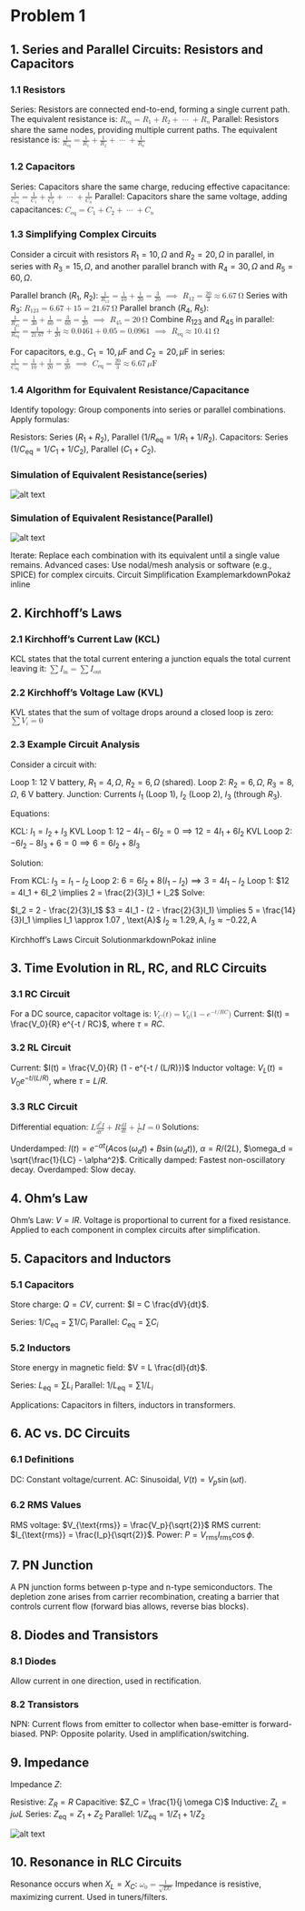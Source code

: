 # Problem 1

## 1. Series and Parallel Circuits: Resistors and Capacitors
### 1.1 Resistors

Series: Resistors are connected end-to-end, forming a single current path. The equivalent resistance is:
<math xmlns="http://www.w3.org/1998/Math/MathML"><semantics><mrow><msub><mi>R</mi><mtext>eq</mtext></msub><mo>=</mo><msub><mi>R</mi><mn>1</mn></msub><mo>+</mo><msub><mi>R</mi><mn>2</mn></msub><mo>+</mo><mo>⋯</mo><mo>+</mo><msub><mi>R</mi><mi>n</mi></msub></mrow><annotation encoding="application/x-tex">  R_{\text{eq}} = R_1 + R_2 + \dots + R_n  </annotation></semantics></math>
Parallel: Resistors share the same nodes, providing multiple current paths. The equivalent resistance is:
<math xmlns="http://www.w3.org/1998/Math/MathML"><semantics><mrow><mfrac><mn>1</mn><msub><mi>R</mi><mtext>eq</mtext></msub></mfrac><mo>=</mo><mfrac><mn>1</mn><msub><mi>R</mi><mn>1</mn></msub></mfrac><mo>+</mo><mfrac><mn>1</mn><msub><mi>R</mi><mn>2</mn></msub></mfrac><mo>+</mo><mo>⋯</mo><mo>+</mo><mfrac><mn>1</mn><msub><mi>R</mi><mi>n</mi></msub></mfrac></mrow><annotation encoding="application/x-tex">  \frac{1}{R_{\text{eq}}} = \frac{1}{R_1} + \frac{1}{R_2} + \dots + \frac{1}{R_n}  </annotation></semantics></math>

### 1.2 Capacitors

Series: Capacitors share the same charge, reducing effective capacitance:
<math xmlns="http://www.w3.org/1998/Math/MathML"><semantics><mrow><mfrac><mn>1</mn><msub><mi>C</mi><mtext>eq</mtext></msub></mfrac><mo>=</mo><mfrac><mn>1</mn><msub><mi>C</mi><mn>1</mn></msub></mfrac><mo>+</mo><mfrac><mn>1</mn><msub><mi>C</mi><mn>2</mn></msub></mfrac><mo>+</mo><mo>⋯</mo><mo>+</mo><mfrac><mn>1</mn><msub><mi>C</mi><mi>n</mi></msub></mfrac></mrow><annotation encoding="application/x-tex">  \frac{1}{C_{\text{eq}}} = \frac{1}{C_1} + \frac{1}{C_2} + \dots + \frac{1}{C_n}  </annotation></semantics></math>
Parallel: Capacitors share the same voltage, adding capacitances:
<math xmlns="http://www.w3.org/1998/Math/MathML"><semantics><mrow><msub><mi>C</mi><mtext>eq</mtext></msub><mo>=</mo><msub><mi>C</mi><mn>1</mn></msub><mo>+</mo><msub><mi>C</mi><mn>2</mn></msub><mo>+</mo><mo>⋯</mo><mo>+</mo><msub><mi>C</mi><mi>n</mi></msub></mrow><annotation encoding="application/x-tex">  C_{\text{eq}} = C_1 + C_2 + \dots + C_n  </annotation></semantics></math>

### 1.3 Simplifying Complex Circuits
Consider a circuit with resistors $R_1 = 10 , \Omega$ and $R_2 = 20 , \Omega$ in parallel, in series with $R_3 = 15 , \Omega$, and another parallel branch with $R_4 = 30 , \Omega$ and $R_5 = 60 , \Omega$.

Parallel branch ($R_1$, $R_2$):
<math xmlns="http://www.w3.org/1998/Math/MathML"><semantics><mrow><mfrac><mn>1</mn><msub><mi>R</mi><mn>12</mn></msub></mfrac><mo>=</mo><mfrac><mn>1</mn><mn>10</mn></mfrac><mo>+</mo><mfrac><mn>1</mn><mn>20</mn></mfrac><mo>=</mo><mfrac><mn>3</mn><mn>20</mn></mfrac><mtext>  </mtext><mo>⟹</mo><mtext>  </mtext><msub><mi>R</mi><mn>12</mn></msub><mo>=</mo><mfrac><mn>20</mn><mn>3</mn></mfrac><mo>≈</mo><mn>6.67</mn><mtext> </mtext><mi mathvariant="normal">Ω</mi></mrow><annotation encoding="application/x-tex">  \frac{1}{R_{12}} = \frac{1}{10} + \frac{1}{20} = \frac{3}{20} \implies R_{12} = \frac{20}{3} \approx 6.67 \, \Omega  </annotation></semantics></math>
Series with $R_3$:
<math xmlns="http://www.w3.org/1998/Math/MathML"><semantics><mrow><msub><mi>R</mi><mn>123</mn></msub><mo>=</mo><mn>6.67</mn><mo>+</mo><mn>15</mn><mo>=</mo><mn>21.67</mn><mtext> </mtext><mi mathvariant="normal">Ω</mi></mrow><annotation encoding="application/x-tex">  R_{123} = 6.67 + 15 = 21.67 \, \Omega  </annotation></semantics></math>
Parallel branch ($R_4$, $R_5$):
<math xmlns="http://www.w3.org/1998/Math/MathML"><semantics><mrow><mfrac><mn>1</mn><msub><mi>R</mi><mn>45</mn></msub></mfrac><mo>=</mo><mfrac><mn>1</mn><mn>30</mn></mfrac><mo>+</mo><mfrac><mn>1</mn><mn>60</mn></mfrac><mo>=</mo><mfrac><mn>3</mn><mn>60</mn></mfrac><mo>=</mo><mfrac><mn>1</mn><mn>20</mn></mfrac><mtext>  </mtext><mo>⟹</mo><mtext>  </mtext><msub><mi>R</mi><mn>45</mn></msub><mo>=</mo><mn>20</mn><mtext> </mtext><mi mathvariant="normal">Ω</mi></mrow><annotation encoding="application/x-tex">  \frac{1}{R_{45}} = \frac{1}{30} + \frac{1}{60} = \frac{3}{60} = \frac{1}{20} \implies R_{45} = 20 \, \Omega  </annotation></semantics></math>
Combine $R_{123}$ and $R_{45}$ in parallel:
<math xmlns="http://www.w3.org/1998/Math/MathML"><semantics><mrow><mfrac><mn>1</mn><msub><mi>R</mi><mtext>eq</mtext></msub></mfrac><mo>=</mo><mfrac><mn>1</mn><mn>21.67</mn></mfrac><mo>+</mo><mfrac><mn>1</mn><mn>20</mn></mfrac><mo>≈</mo><mn>0.0461</mn><mo>+</mo><mn>0.05</mn><mo>=</mo><mn>0.0961</mn><mtext>  </mtext><mo>⟹</mo><mtext>  </mtext><msub><mi>R</mi><mtext>eq</mtext></msub><mo>≈</mo><mn>10.41</mn><mtext> </mtext><mi mathvariant="normal">Ω</mi></mrow><annotation encoding="application/x-tex">  \frac{1}{R_{\text{eq}}} = \frac{1}{21.67} + \frac{1}{20} \approx 0.0461 + 0.05 = 0.0961 \implies R_{\text{eq}} \approx 10.41 \, \Omega  </annotation></semantics></math>

For capacitors, e.g., $C_1 = 10 , \mu\text{F}$ and $C_2 = 20 , \mu\text{F}$ in series:
<math xmlns="http://www.w3.org/1998/Math/MathML"><semantics><mrow><mfrac><mn>1</mn><msub><mi>C</mi><mtext>eq</mtext></msub></mfrac><mo>=</mo><mfrac><mn>1</mn><mn>10</mn></mfrac><mo>+</mo><mfrac><mn>1</mn><mn>20</mn></mfrac><mo>=</mo><mfrac><mn>3</mn><mn>20</mn></mfrac><mtext>  </mtext><mo>⟹</mo><mtext>  </mtext><msub><mi>C</mi><mtext>eq</mtext></msub><mo>=</mo><mfrac><mn>20</mn><mn>3</mn></mfrac><mo>≈</mo><mn>6.67</mn><mtext> </mtext><mi>μ</mi><mtext>F</mtext></mrow><annotation encoding="application/x-tex">  \frac{1}{C_{\text{eq}}} = \frac{1}{10} + \frac{1}{20} = \frac{3}{20} \implies C_{\text{eq}} = \frac{20}{3} \approx 6.67 \, \mu\text{F}  </annotation></semantics></math>

### 1.4 Algorithm for Equivalent Resistance/Capacitance

Identify topology: Group components into series or parallel combinations.
Apply formulas:

Resistors: Series ($R_1 + R_2$), Parallel ($1/R_{\text{eq}} = 1/R_1 + 1/R_2$).
Capacitors: Series ($1/C_{\text{eq}} = 1/C_1 + 1/C_2$), Parallel ($C_1 + C_2$).

### Simulation of Equivalent Resistance(series)

![alt text](resistor_combination.gif)

### Simulation of Equivalent Resistance(Parallel)

![alt text](parallel_resistor_combination.gif)


Iterate: Replace each combination with its equivalent until a single value remains.
Advanced cases: Use nodal/mesh analysis or software (e.g., SPICE) for complex circuits.
Circuit Simplification ExamplemarkdownPokaż inline

## 2. Kirchhoff’s Laws

### 2.1 Kirchhoff’s Current Law (KCL)

KCL states that the total current entering a junction equals the total current leaving it:
<math xmlns="http://www.w3.org/1998/Math/MathML"><semantics><mrow><mo>∑</mo><msub><mi>I</mi><mtext>in</mtext></msub><mo>=</mo><mo>∑</mo><msub><mi>I</mi><mtext>out</mtext></msub></mrow><annotation encoding="application/x-tex">  \sum I_{\text{in}} = \sum I_{\text{out}}  </annotation></semantics></math>

### 2.2 Kirchhoff’s Voltage Law (KVL)

KVL states that the sum of voltage drops around a closed loop is zero:
<math xmlns="http://www.w3.org/1998/Math/MathML"><semantics><mrow><mo>∑</mo><msub><mi>V</mi><mi>i</mi></msub><mo>=</mo><mn>0</mn></mrow><annotation encoding="application/x-tex">  \sum V_i = 0  </annotation></semantics></math>

### 2.3 Example Circuit Analysis

Consider a circuit with:

Loop 1: 12 V battery, $R_1 = 4 , \Omega$, $R_2 = 6 , \Omega$ (shared).
Loop 2: $R_2 = 6 , \Omega$, $R_3 = 8 , \Omega$, 6 V battery.
Junction: Currents $I_1$ (Loop 1), $I_2$ (Loop 2), $I_3$ (through $R_3$).

Equations:

KCL: $I_1 = I_2 + I_3$
KVL Loop 1: $12 - 4I_1 - 6I_2 = 0 \implies 12 = 4I_1 + 6I_2$
KVL Loop 2: $-6I_2 - 8I_3 + 6 = 0 \implies 6 = 6I_2 + 8I_3$

Solution:

From KCL: $I_3 = I_1 - I_2$
Loop 2: $6 = 6I_2 + 8(I_1 - I_2) \implies 3 = 4I_1 - I_2$
Loop 1: $12 = 4I_1 + 6I_2 \implies 2 = \frac{2}{3}I_1 + I_2$
Solve:

$I_2 = 2 - \frac{2}{3}I_1$
$3 = 4I_1 - (2 - \frac{2}{3}I_1) \implies 5 = \frac{14}{3}I_1 \implies I_1 \approx 1.07 , \text{A}$
$I_2 \approx 1.29 , \text{A}$, $I_3 \approx -0.22 , \text{A}$


Kirchhoff’s Laws Circuit SolutionmarkdownPokaż inline
## 3. Time Evolution in RL, RC, and RLC Circuits
### 3.1 RC Circuit
For a DC source, capacitor voltage is:
<math xmlns="http://www.w3.org/1998/Math/MathML"><semantics><mrow><msub><mi>V</mi><mi>C</mi></msub><mo stretchy="false">(</mo><mi>t</mi><mo stretchy="false">)</mo><mo>=</mo><msub><mi>V</mi><mn>0</mn></msub><mo stretchy="false">(</mo><mn>1</mn><mo>−</mo><msup><mi>e</mi><mrow><mo>−</mo><mi>t</mi><mi mathvariant="normal">/</mi><mi>R</mi><mi>C</mi></mrow></msup><mo stretchy="false">)</mo></mrow><annotation encoding="application/x-tex">  V_C(t) = V_0 (1 - e^{-t / RC})  </annotation></semantics></math>
Current: $I(t) = \frac{V_0}{R} e^{-t / RC}$, where $\tau = RC$.

### 3.2 RL Circuit

Current: $I(t) = \frac{V_0}{R} (1 - e^{-t / (L/R)})$
Inductor voltage: $V_L(t) = V_0 e^{-t / (L/R)}$, where $\tau = L/R$.

### 3.3 RLC Circuit

Differential equation:
<math xmlns="http://www.w3.org/1998/Math/MathML"><semantics><mrow><mi>L</mi><mfrac><mrow><msup><mi>d</mi><mn>2</mn></msup><mi>I</mi></mrow><mrow><mi>d</mi><msup><mi>t</mi><mn>2</mn></msup></mrow></mfrac><mo>+</mo><mi>R</mi><mfrac><mrow><mi>d</mi><mi>I</mi></mrow><mrow><mi>d</mi><mi>t</mi></mrow></mfrac><mo>+</mo><mfrac><mn>1</mn><mi>C</mi></mfrac><mi>I</mi><mo>=</mo><mn>0</mn></mrow><annotation encoding="application/x-tex">  L \frac{d^2 I}{dt^2} + R \frac{dI}{dt} + \frac{1}{C} I = 0  </annotation></semantics></math>
Solutions:

Underdamped: $I(t) = e^{-\alpha t} (A \cos(\omega_d t) + B \sin(\omega_d t))$, $\alpha = R/(2L)$, $\omega_d = \sqrt{\frac{1}{LC} - \alpha^2}$.
Critically damped: Fastest non-oscillatory decay.
Overdamped: Slow decay.


## 4. Ohm’s Law

Ohm’s Law: $V = IR$. Voltage is proportional to current for a fixed resistance. Applied to each component in complex circuits after simplification.

## 5. Capacitors and Inductors

### 5.1 Capacitors
Store charge: $Q = CV$, current: $I = C \frac{dV}{dt}$.

Series: $1/C_{\text{eq}} = \sum 1/C_i$
Parallel: $C_{\text{eq}} = \sum C_i$

### 5.2 Inductors
Store energy in magnetic field: $V = L \frac{dI}{dt}$.

Series: $L_{\text{eq}} = \sum L_i$
Parallel: $1/L_{\text{eq}} = \sum 1/L_i$

Applications: Capacitors in filters, inductors in transformers.

## 6. AC vs. DC Circuits

### 6.1 Definitions

DC: Constant voltage/current.
AC: Sinusoidal, $V(t) = V_p \sin(\omega t)$.

### 6.2 RMS Values

RMS voltage: $V_{\text{rms}} = \frac{V_p}{\sqrt{2}}$
RMS current: $I_{\text{rms}} = \frac{I_p}{\sqrt{2}}$. Power: $P = V_{\text{rms}} I_{\text{rms}} \cos\phi$.

## 7. PN Junction

A PN junction forms between p-type and n-type semiconductors. The depletion zone arises from carrier recombination, creating a barrier that controls current flow (forward bias allows, reverse bias blocks).

## 8. Diodes and Transistors

### 8.1 Diodes

Allow current in one direction, used in rectification.

### 8.2 Transistors

NPN: Current flows from emitter to collector when base-emitter is forward-biased.
PNP: Opposite polarity. Used in amplification/switching.


## 9. Impedance
Impedance $Z$:

Resistive: $Z_R = R$
Capacitive: $Z_C = \frac{1}{j \omega C}$
Inductive: $Z_L = j \omega L$
Series: $Z_{\text{eq}} = Z_1 + Z_2$
Parallel: $1/Z_{\text{eq}} = 1/Z_1 + 1/Z_2$

![alt text](resistor_combination.gif)

## 10. Resonance in RLC Circuits
Resonance occurs when $X_L = X_C$:
<math xmlns="http://www.w3.org/1998/Math/MathML"><semantics><mrow><msub><mi>ω</mi><mn>0</mn></msub><mo>=</mo><mfrac><mn>1</mn><msqrt><mrow><mi>L</mi><mi>C</mi></mrow></msqrt></mfrac></mrow><annotation encoding="application/x-tex">  \omega_0 = \frac{1}{\sqrt{LC}}  </annotation></semantics></math>
Impedance is resistive, maximizing current. Used in tuners/filters.